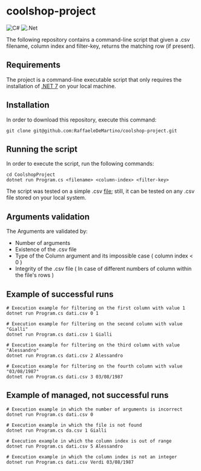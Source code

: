# coolshop-project

![C#](https://img.shields.io/badge/c%23-%23239120.svg?style=for-the-badge&logo=c-sharp&logoColor=white)
![.Net](https://img.shields.io/badge/.NET-5C2D91?style=for-the-badge&logo=.net&logoColor=white)

The following repository contains a command-line script that given a .csv filename, column index and filter-key, returns the matching row (if present).

## Requirements
The project is a command-line executable script that only requires the installation of [.NET 7](https://dotnet.microsoft.com/en-us/download) on your local machine.

## Installation
In order to download this repository, execute this command:
```
git clone git@github.com:RaffaeleDeMartino/coolshop-project.git

```
## Running the script
In order to execute the script, run the following commands:
```
cd CoolshopProject
dotnet run Program.cs <filename> <column-index> <filter-key>

```
The script was tested on a simple .csv [file](https://github.com/RaffaeleDeMartino/coolshop-project/blob/main/CoolshopProject/dati.csv);
still, it can be tested on any .csv file stored on your local system.

## Arguments validation
The Arguments are validated by:
* Number of arguments 
* Existence of the .csv file
* Type of the Column argument and its impossible case ( column index < 0 )
* Integrity of the .csv file ( In case of different numbers of column within the file's rows )

## Example of successful runs
```
# Execution example for filtering on the first column with value 1
dotnet run Program.cs dati.csv 0 1

# Execution example for filtering on the second column with value "Gialli"
dotnet run Program.cs dati.csv 1 Gialli

# Execution example for filtering on the third column with value "Alessandro"
dotnet run Program.cs dati.csv 2 Alessandro

# Execution example for filtering on the fourth column with value "03/08/1987"
dotnet run Program.cs dati.csv 3 03/08/1987

```

## Example of managed, not successful runs
```
# Execution example in which the number of arguments is incorrect
dotnet run Program.cs dati.csv 0 

# Execution example in which the file is not found 
dotnet run Program.cs da.csv 1 Gialli

# Execution example in which the column index is out of range
dotnet run Program.cs dati.csv 5 Alessandro

# Execution example in which the column index is not an integer
dotnet run Program.cs dati.csv Verdi 03/08/1987

```
